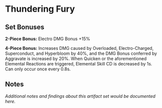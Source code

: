# Thundering Fury

## Set Bonuses

**2-Piece Bonus:** Electro DMG Bonus +15%

**4-Piece Bonus:** Increases DMG caused by Overloaded, Electro-Charged, Superconduct, and Hyperbloom by 40%, and the DMG Bonus conferred by Aggravate is increased by 20%. When Quicken or the aforementioned Elemental Reactions are triggered, Elemental Skill CD is decreased by 1s. Can only occur once every 0.8s.

## Notes

*Additional notes and findings about this artifact set would be documented here.*


